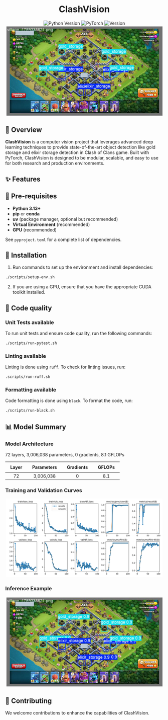 <div align="center">
  <h1>ClashVision</h1>
</div>

<div align="center">
  <img src="https://img.shields.io/badge/Python-3.13%2B-blue?style=for-the-badge&logo=python&logoColor=white" alt="Python Version" />
  <img src="https://img.shields.io/badge/PyTorch-EE4C2C?style=for-the-badge&logo=pytorch&logoColor=white" alt="PyTorch" />
  <img src="https://img.shields.io/badge/Version-1.0.0-success?style=for-the-badge" alt="Version" />
</div>


<div align="center">
  <img src="assets/val_batch0_labels.png" width="500px" alt="ClashVision"/>
</div>

## 📖 Overview

**ClashVision** is a computer vision project that leverages advanced deep learning techniques to provide
state-of-the-art object detection like gold storage and elixir storage detection in Clash of Clans game.
Built with PyTorch, ClashVision is designed to be modular, scalable, and easy to use for both research and production
environments.

## ✨ Features

## 🔧 Pre-requisites

- **Python 3.13+**
- **pip** or **conda**
- **uv** (package manager, optional but recommended)
- **Virtual Environment** (recommended)
- **GPU** (recommended)

See `pyproject.toml` for a complete list of dependencies.

## 🚀 Installation

1. Run commands to set up the environment and install dependencies:

```bash
./scripts/setup-env.sh
```

2. If you are using a GPU, ensure that you have the appropriate CUDA toolkit installed.

## 🧪 Code quality

### Unit Tests available

To run unit tests and ensure code quality, run the following commands:

```bash
./scripts/run-pytest.sh
```

### Linting available

Linting is done using `ruff`. To check for linting issues, run:

```bash
.scripts/run-ruff.sh
```

### Formatting available

Code formatting is done using `black`. To format the code, run:

```bash
./scripts/run-black.sh
```

## 📊 Model Summary

### Model Architecture

72 layers, 3,006,038 parameters, 0 gradients, 8.1 GFLOPs

<div align="center">
    <table>
      <thead>
        <tr>
          <th style="padding:8px 16px;">Layer</th>
          <th style="padding:8px 16px;">Parameters</th>
          <th style="padding:8px 16px;">Gradients</th>
          <th style="padding:8px 16px;">GFLOPs</th>
        </tr>
      </thead>
      <tbody align="center">
        <tr>
          <td>72</td>
            <td>3,006,038</td>
            <td>0</td>
            <td>8.1</td>
        </tr>
      </tbody>
    </table>
</div>

### Training and Validation Curves

<div align="center">
  <img src="assets/results.png" width="500px" alt="Training and Validation Curves"/>
</div>

### Inference Example

<div align="center">
  <img src="assets/val_batch0_pred.png" width="500px" alt="Training and Validation Curves"/>
</div>

## 🤝 Contributing

We welcome contributions to enhance the capabilities of ClashVision.